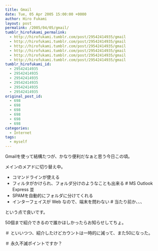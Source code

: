 ```yaml
---
title: Gmail
date: Tue, 05 Apr 2005 15:00:00 +0000
author: Hiro Fukami
layout: post
permalink: /2005/04/05/gmail/
tumblr_hirofukami_permalink:
  - http://hirofukami.tumblr.com/post/29542414935/gmail
  - http://hirofukami.tumblr.com/post/29542414935/gmail
  - http://hirofukami.tumblr.com/post/29542414935/gmail
  - http://hirofukami.tumblr.com/post/29542414935/gmail
  - http://hirofukami.tumblr.com/post/29542414935/gmail
  - http://hirofukami.tumblr.com/post/29542414935/gmail
tumblr_hirofukami_id:
  - 29542414935
  - 29542414935
  - 29542414935
  - 29542414935
  - 29542414935
  - 29542414935
original_post_id:
  - 698
  - 698
  - 698
  - 698
  - 698
  - 698
categories:
  - Internet
tags:
  - myself
---
```

<div class="section">
  <p>
    Gmailを使って結構たつが、かなり便利だなぁと思う今日この頃。
  </p>
  
  <p>
    メインのメアドに切り替え中。
  </p>
  
  <ul>
    <li>
      コマンドラインが使える
    </li>
    <li>
      フィルタがかけられ、フォルダ分けのようなことも出来る # MS Outlook Express 並
    </li>
    <li>
      SPAMを自動的にフォルダに分けてくれる
    </li>
    <li>
      インターフェイスが Web なので、端末を問わない # 当たり前か、、、
    </li>
  </ul>
  
  <p>
    という点で良いです。
  </p>
  
  <p>
    50個まで紹介できるので誰かほしかったらお知らせしてちょ。
  </p>
  
  <p>
    ＃ といいつつ、紹介したけどカウントは一時的に減って、また50になった。
  </p>
  
  <p>
    ＃ 永久不滅ポイントですか？
  </p>
</div>